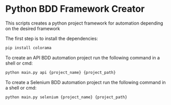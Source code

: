 # Python BDD Framework Creator

This scripts creates a python project framework for automation depending on the desired framework

The first step is to install the dependencies:
```sh
pip install colorama
```


To create an API BDD automation project run the following command in a shell or cmd:

```sh
python main.py api {project_name} {project_path}
```

To create a Selenium BDD automation project run the following command in a shell or cmd:

```sh
python main.py selenium {project_name} {project_path}
```

